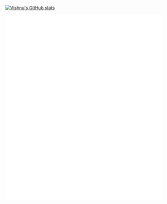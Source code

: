 [![Vishnu's GitHub stats](https://github-readme-stats.vercel.app/api?username=vishnu8742&count_private=true&show_icons=true&bg_color=30,e96443,904e95&title_color=fff&text_color=fff)](https://github.com/vishnu8742)

![GitHub stats](https://raw.githubusercontent.com/vishnu8742/github-stats-transparent/output/generated/overview.svg)
![Top Langs](https://raw.githubusercontent.com/vishnu8742/github-stats-transparent/output/generated/languages.svg)
